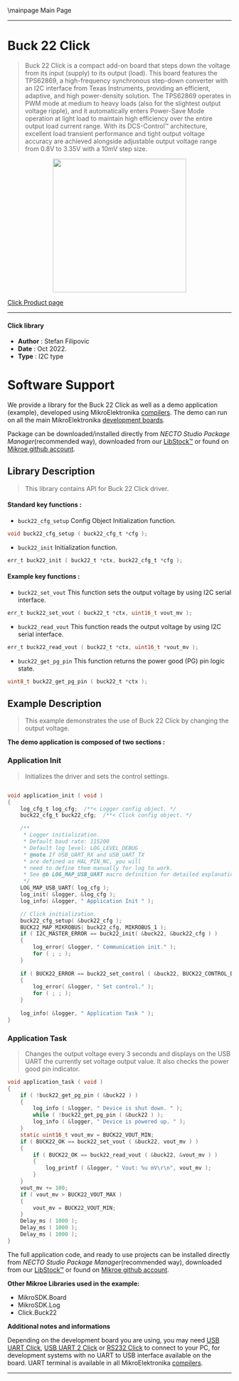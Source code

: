 \mainpage Main Page

---
# Buck 22 Click

> Buck 22 Click is a compact add-on board that steps down the voltage from its input (supply) to its output (load). This board features the TPS62869, a high-frequency synchronous step-down converter with an I2C interface from Texas Instruments, providing an efficient, adaptive, and high power-density solution. The TPS62869 operates in PWM mode at medium to heavy loads (also for the slightest output voltage ripple), and it automatically enters Power-Save Mode operation at light load to maintain high efficiency over the entire output load current range. With its DCS-Control™ architecture, excellent load transient performance and tight output voltage accuracy are achieved alongside adjustable output voltage range from 0.8V to 3.35V with a 10mV step size.

<p align="center">
  <img src="https://download.mikroe.com/images/click_for_ide/buck22_click.png" height=300px>
</p>

[Click Product page](https://www.mikroe.com/buck-22-click)

---


#### Click library

- **Author**        : Stefan Filipovic
- **Date**          : Oct 2022.
- **Type**          : I2C type


# Software Support

We provide a library for the Buck 22 Click
as well as a demo application (example), developed using MikroElektronika
[compilers](https://www.mikroe.com/necto-studio).
The demo can run on all the main MikroElektronika [development boards](https://www.mikroe.com/development-boards).

Package can be downloaded/installed directly from *NECTO Studio Package Manager*(recommended way), downloaded from our [LibStock&trade;](https://libstock.mikroe.com) or found on [Mikroe github account](https://github.com/MikroElektronika/mikrosdk_click_v2/tree/master/clicks).

## Library Description

> This library contains API for Buck 22 Click driver.

#### Standard key functions :

- `buck22_cfg_setup` Config Object Initialization function.
```c
void buck22_cfg_setup ( buck22_cfg_t *cfg );
```

- `buck22_init` Initialization function.
```c
err_t buck22_init ( buck22_t *ctx, buck22_cfg_t *cfg );
```

#### Example key functions :

- `buck22_set_vout` This function sets the output voltage by using I2C serial interface.
```c
err_t buck22_set_vout ( buck22_t *ctx, uint16_t vout_mv );
```

- `buck22_read_vout` This function reads the output voltage by using I2C serial interface.
```c
err_t buck22_read_vout ( buck22_t *ctx, uint16_t *vout_mv );
```

- `buck22_get_pg_pin` This function returns the power good (PG) pin logic state.
```c
uint8_t buck22_get_pg_pin ( buck22_t *ctx );
```

## Example Description

> This example demonstrates the use of Buck 22 Click by changing the output voltage.

**The demo application is composed of two sections :**

### Application Init

> Initializes the driver and sets the control settings.

```c

void application_init ( void )
{
    log_cfg_t log_cfg;  /**< Logger config object. */
    buck22_cfg_t buck22_cfg;  /**< Click config object. */

    /** 
     * Logger initialization.
     * Default baud rate: 115200
     * Default log level: LOG_LEVEL_DEBUG
     * @note If USB_UART_RX and USB_UART_TX 
     * are defined as HAL_PIN_NC, you will 
     * need to define them manually for log to work. 
     * See @b LOG_MAP_USB_UART macro definition for detailed explanation.
     */
    LOG_MAP_USB_UART( log_cfg );
    log_init( &logger, &log_cfg );
    log_info( &logger, " Application Init " );

    // Click initialization.
    buck22_cfg_setup( &buck22_cfg );
    BUCK22_MAP_MIKROBUS( buck22_cfg, MIKROBUS_1 );
    if ( I2C_MASTER_ERROR == buck22_init( &buck22, &buck22_cfg ) ) 
    {
        log_error( &logger, " Communication init." );
        for ( ; ; );
    }
    
    if ( BUCK22_ERROR == buck22_set_control ( &buck22, BUCK22_CONTROL_DEFAULT_SETTING ) )
    {
        log_error( &logger, " Set control." );
        for ( ; ; );
    }
    
    log_info( &logger, " Application Task " );
}

```

### Application Task

> Changes the output voltage every 3 seconds and displays on the USB UART the currently set voltage output value. It also checks the power good pin indicator.

```c
void application_task ( void )
{
    if ( !buck22_get_pg_pin ( &buck22 ) )
    {
        log_info ( &logger, " Device is shut down. " );
        while ( !buck22_get_pg_pin ( &buck22 ) );
        log_info ( &logger, " Device is powered up. " );
    }
    static uint16_t vout_mv = BUCK22_VOUT_MIN;
    if ( BUCK22_OK == buck22_set_vout ( &buck22, vout_mv ) )
    {
        if ( BUCK22_OK == buck22_read_vout ( &buck22, &vout_mv ) )
        {
            log_printf ( &logger, " Vout: %u mV\r\n", vout_mv );
        }
    }
    vout_mv += 100;
    if ( vout_mv > BUCK22_VOUT_MAX )
    {
        vout_mv = BUCK22_VOUT_MIN;
    }
    Delay_ms ( 1000 );
    Delay_ms ( 1000 );
    Delay_ms ( 1000 );
}
```

The full application code, and ready to use projects can be installed directly from *NECTO Studio Package Manager*(recommended way), downloaded from our [LibStock&trade;](https://libstock.mikroe.com) or found on [Mikroe github account](https://github.com/MikroElektronika/mikrosdk_click_v2/tree/master/clicks).

**Other Mikroe Libraries used in the example:**

- MikroSDK.Board
- MikroSDK.Log
- Click.Buck22

**Additional notes and informations**

Depending on the development board you are using, you may need
[USB UART Click](https://www.mikroe.com/usb-uart-click),
[USB UART 2 Click](https://www.mikroe.com/usb-uart-2-click) or
[RS232 Click](https://www.mikroe.com/rs232-click) to connect to your PC, for
development systems with no UART to USB interface available on the board. UART
terminal is available in all MikroElektronika
[compilers](https://shop.mikroe.com/compilers).

---
